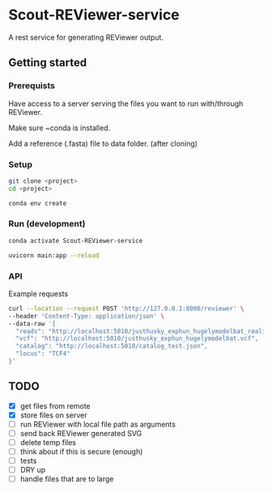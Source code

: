 # Scout-REViewer-service

A rest service for generating REViewer output.

## Getting started

### Prerequists

Have access to a server serving the files you want to run with/through REViewer.

Make sure ~conda is installed.

Add a reference (.fasta) file to data folder. (after cloning)

### Setup

``` bash
git clone <project>
cd <project>
```

``` bash
conda env create
```

### Run (development)

``` bash
conda activate Scout-REViewer-service
```

``` bash
uvicorn main:app --reload
```

### API

Example requests

``` bash
curl --location --request POST 'http://127.0.0.1:8000/reviewer' \
--header 'Content-Type: application/json' \
--data-raw '{
  "reads": "http://localhost:5010/justhusky_exphun_hugelymodelbat_realigned.bam",
  "vcf": "http://localhost:5010/justhusky_exphun_hugelymodelbat.vcf",
  "catalog": "http://localhost:5010/catalog_test.json",
  "locus": "TCF4"
}'
```

## TODO

- [x] get files from remote
- [x] store files on server
- [ ] run REViewer with local file path as arguments
- [ ] send back REViewer generated SVG
- [ ] delete temp files
- [ ] think about if this is secure (enough)
- [ ] tests
- [ ] DRY up
- [ ] handle files that are to large
